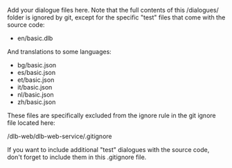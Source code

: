 Add your dialogue files here. Note that the full contents of this /dialogues/
folder is ignored by git, except for the specific "test" files that come with
the source code:

 - en/basic.dlb

And translations to some languages:

 - bg/basic.json
 - es/basic.json
 - et/basic.json
 - it/basic.json
 - nl/basic.json
 - zh/basic.json

These files are specifically excluded from the ignore rule in the git ignore
file located here:

 /dlb-web/dlb-web-service/.gitignore

If you want to include additional "test" dialogues with the source code, don't
forget to include them in this .gitignore file.
